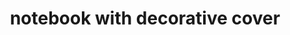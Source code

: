 ---
layout: objects
title: notebook with decorative cover
emoji: notebook_with_decorative_cover
permalink: 📔.html
---